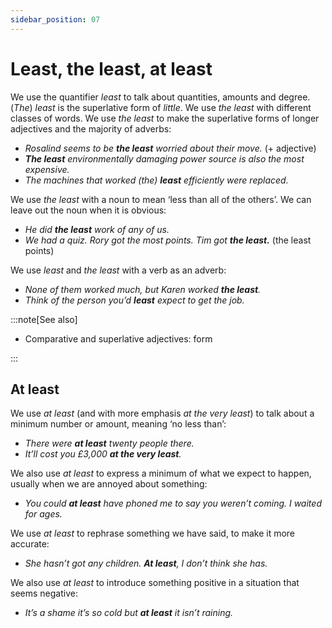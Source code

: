```yaml
---
sidebar_position: 07
---
```


# Least, the least, at least

We use the quantifier *least* to talk about quantities, amounts and degree. (*The*) *least* is the superlative form of *little*. We use *the least* with different classes of words. We use *the least* to make the superlative forms of longer adjectives and the majority of adverbs:

- *Rosalind seems to be **the least** worried about their move.* (+ adjective)
- ***The least*** *environmentally damaging power source is also the most expensive.*
- *The machines that worked (the) **least** efficiently were replaced.*

We use *the least* with a noun to mean ‘less than all of the others’. We can leave out the noun when it is obvious:

- *He did **the least** work of any of us.*
- *We had a quiz. Rory got the most points. Tim got* ***the least.*** (the least points)

We use *least* and *the least* with a verb as an adverb:

- *None of them worked much, but Karen worked **the least**.*
- *Think of the person you’d **least** expect to get the job.*

:::note[See also]

- Comparative and superlative adjectives: form

:::

## At least

We use *at least* (and with more emphasis *at the very least*) to talk about a minimum number or amount, meaning ‘no less than’:

- *There were **at least** twenty people there.*
- *It’ll cost you £3,000 **at the very least**.*

We also use *at least* to express a minimum of what we expect to happen, usually when we are annoyed about something:

- *You could **at least** have phoned me to say you weren’t coming. I waited for ages.*

We use *at least* to rephrase something we have said, to make it more accurate:

- *She hasn’t got any children. **At least**, I don’t think she has.*

We also use *at least* to introduce something positive in a situation that seems negative:

- *It’s a shame it’s so cold but **at least** it isn’t raining.*

